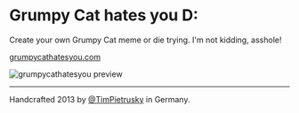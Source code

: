 # Grumpy Cat hates you D:

Create your own Grumpy Cat meme or die trying. I'm not kidding, asshole!

[grumpycathatesyou.com](http://grumpycathatesyou.com)

![grumpycathatesyou preview](https://raw.github.com/TimPietrusky/grumpycathatesyou/master/img/grumpycathatesyou_preview_1.png)

---

Handcrafted 2013 by [@TimPietrusky](http://twitter.com/TimPietrusky) in Germany.